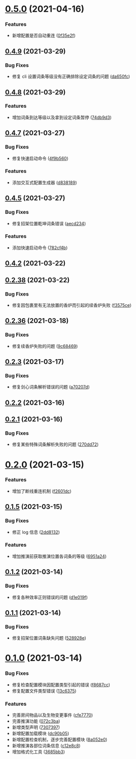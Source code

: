 # [0.5.0](https://github.com/wsmud/deduce/compare/v0.4.8...v0.5.0) (2021-04-16)

### Features

- 新增配置是否自动重连 ([0f35e2f](https://github.com/wsmud/deduce/commit/0f35e2fbe5299e16a9089847a19789a12b18b392))

## [0.4.9](https://github.com/wsmud/deduce/compare/v0.4.8...v0.4.9) (2021-03-29)

### Bug Fixes

- 修复 cli 设置词条等级没有正确排除设定词条的问题 ([da650fc](https://github.com/wsmud/deduce/commit/da650fccaf1c10a8449fa84a86fa5cd892f1554c))

## [0.4.8](https://github.com/wsmud/deduce/compare/v0.4.7...v0.4.8) (2021-03-29)

### Features

- 增加词条到达等级以及拿到设定词条暂停 ([74db9d3](https://github.com/wsmud/deduce/commit/74db9d36f9780949ef70740e4a6777ba18751882))

## [0.4.7](https://github.com/wsmud/deduce/compare/v0.4.6...v0.4.7) (2021-03-27)

### Bug Fixes

- 修复快速启动命令 ([4f9b560](https://github.com/wsmud/deduce/commit/4f9b560ce462adaa612e62862136d358c5084f40))

### Features

- 添加交互式配置生成器 ([d838189](https://github.com/wsmud/deduce/commit/d8381895f6cfb7b05aee9dc9fd3b544a93eba68a))

## [0.4.5](https://github.com/wsmud/deduce/compare/v0.4.2...v0.4.5) (2021-03-27)

### Bug Fixes

- 修复招架位置乾坤词条错误 ([aecd234](https://github.com/wsmud/deduce/commit/aecd234902c8f21cfb6bc2b8b045089bc4fdcea8))

### Features

- 添加快速启动命令 ([782cf4b](https://github.com/wsmud/deduce/commit/782cf4b33534f6d2216758c868457b82106fcbc0))

## [0.4.2](https://github.com/wsmud/deduce/compare/v0.2.38...v0.4.2) (2021-03-22)

## [0.2.38](https://github.com/wsmud/deduce/compare/v0.2.36...v0.2.38) (2021-03-22)

### Bug Fixes

- 修复因包裹里有无法放置的香炉而引起的续香炉失败 ([f3575ce](https://github.com/wsmud/deduce/commit/f3575ce86e4cc8389d6a246df913746b17809145))

## [0.2.36](https://github.com/wsmud/deduce/compare/v0.2.3...v0.2.36) (2021-03-18)

### Bug Fixes

- 修复续香炉失败的问题 ([9c68469](https://github.com/wsmud/deduce/commit/9c68469da632579981e5a987ebf32068227a3f3a))

## [0.2.3](https://github.com/wsmud/deduce/compare/v0.2.2...v0.2.3) (2021-03-17)

### Bug Fixes

- 修复剑心词条解析错误的问题 ([a70207d](https://github.com/wsmud/deduce/commit/a70207d2bcf5542bff88e1eae5bcb3e99f2c0fdf))

## [0.2.2](https://github.com/wsmud/deduce/compare/v0.2.1...v0.2.2) (2021-03-16)

## [0.2.1](https://github.com/wsmud/deduce/compare/v0.2.0...v0.2.1) (2021-03-16)

### Bug Fixes

- 修复某些特殊词条解析失败的问题 ([270dd72](https://github.com/wsmud/deduce/commit/270dd729b8b8f5989a9b498e20f8cd04506fdeae))

# [0.2.0](https://github.com/wsmud/deduce/compare/v0.1.5...v0.2.0) (2021-03-15)

### Features

- 增加了断线重连机制 ([f2601dc](https://github.com/wsmud/deduce/commit/f2601dce6c08fcfd4f5bd610357c54c4ace277f6))

## [0.1.5](https://github.com/wsmud/deduce/compare/v0.1.2...v0.1.5) (2021-03-15)

### Bug Fixes

- 修正 log 信息 ([2dd8132](https://github.com/wsmud/deduce/commit/2dd81328c42c5a511b7e3359e6aeb5a68a04a34e))

### Features

- 增加推演前获取推演位置各词条的等级 ([6951a24](https://github.com/wsmud/deduce/commit/6951a2437d62d64fee269b787a80d3cab2ebaa9f))

## [0.1.2](https://github.com/wsmud/deduce/compare/v0.1.1...v0.1.2) (2021-03-14)

### Bug Fixes

- 修复各种效率正则错误的问题 ([d1e019f](https://github.com/wsmud/deduce/commit/d1e019ff1955fce1b2e58398352dbe873b45e32a))

## [0.1.1](https://github.com/wsmud/deduce/compare/v0.1.0...v0.1.1) (2021-03-14)

### Bug Fixes

- 修复招架位置词条缺失问题 ([528928e](https://github.com/wsmud/deduce/commit/528928e5ca9d39bddc4e7b062deb30bfa339fd67))

# [0.1.0](https://github.com/wsmud/deduce/compare/dc90b053c555ca63bf914ec1fa71e6d5980cc41e...v0.1.0) (2021-03-14)

### Bug Fixes

- 修复检查配置模块因配置类型引起的错误 ([f8687cc](https://github.com/wsmud/deduce/commit/f8687ccd50e2ecaea5ecf15e91090f42bf38d845))
- 修复配置文件类型错误 ([13c6375](https://github.com/wsmud/deduce/commit/13c6375df30548be4e16c6f09ed985ba61b725b9))

### Features

- 完善房间物品以及生物变更事件 ([cfe7770](https://github.com/wsmud/deduce/commit/cfe77701434c2877c5243938e4fe6dfecf3ebdd5))
- 完善推演功能 ([072c3ba](https://github.com/wsmud/deduce/commit/072c3ba017f808bd2eeb1a7da750c53cdc7e7164))
- 新增类型声明 ([7307397](https://github.com/wsmud/deduce/commit/730739795568ecfa18c8281d6671048bfcc6eaa1))
- 新增配置加载模块 ([dc90b05](https://github.com/wsmud/deduce/commit/dc90b053c555ca63bf914ec1fa71e6d5980cc41e))
- 新增配置检查机制，逐步完善配置模块 ([8a052e0](https://github.com/wsmud/deduce/commit/8a052e0aecb1159e3ba9bed5b21821b2b9a78501))
- 新增推演各部位词条信息 ([c12e8c8](https://github.com/wsmud/deduce/commit/c12e8c8b99865dbe45f6bdf925342a48738c3a31))
- 增加格式化工具 ([3685bb3](https://github.com/wsmud/deduce/commit/3685bb3139b0995837456d4aa565d693b861ff3a))
